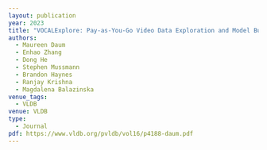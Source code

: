 ```yaml
---
layout: publication
year: 2023
title: "VOCALExplore: Pay-as-You-Go Video Data Exploration and Model Building"
authors:
  - Maureen Daum
  - Enhao Zhang
  - Dong He
  - Stephen Mussmann
  - Brandon Haynes
  - Ranjay Krishna
  - Magdalena Balazinska
venue_tags:
  - VLDB
venue: VLDB
type:
  - Journal
pdf: https://www.vldb.org/pvldb/vol16/p4188-daum.pdf
---
```


